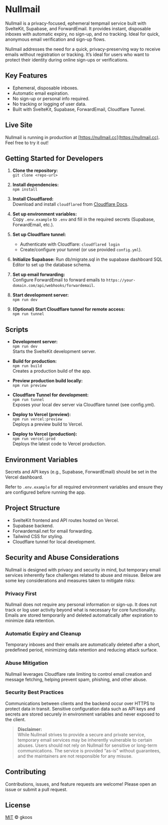 # Nullmail

Nullmail is a privacy-focused, ephemeral tempmail service built with SvelteKit, Supabase, and ForwardEmail. It provides instant, disposable inboxes with automatic expiry, no sign-up, and no tracking. Ideal for quick, anonymous email verification and sign-up flows.

Nullmail addresses the need for a quick, privacy-preserving way to receive emails without registration or tracking. It’s ideal for users who want to protect their identity during online sign-ups or verifications.

## Key Features
- Ephemeral, disposable inboxes.
- Automatic email expiration.
- No sign-up or personal info required.
- No tracking or logging of user data.
- Built with SvelteKit, Supabase, ForwardEmail, Cloudflare Tunnel.

## Live Site

Nullmail is running in production at [https://nullmail.cc](https://nullmail.cc). Feel free to try it out!

## Getting Started for Developers

1. **Clone the repository:**  
   `git clone <repo-url>`

2. **Install dependencies:**  
   `npm install`

3. **Install Cloudflared:**  
   Download and install `cloudflared` from [Cloudflare Docs](https://developers.cloudflare.com/cloudflare-one/connections/connect-apps/install-and-setup/installation/).

4. **Set up environment variables:**  
   Copy `.env.example` to `.env` and fill in the required secrets (Supabase, ForwardEmail, etc.).

5. **Set up Cloudflare tunnel:**  
   - Authenticate with Cloudflare: `cloudflared login`  
   - Create/configure your tunnel (or use provided `config.yml`).

6. **Initialize Supabase:**
   Run db/migrate.sql in the supabase dashboard SQL Editor to set up the database schema.

7. **Set up email forwarding:**  
   Configure ForwardEmail to forward emails to `https://your-domain.com/api/webhooks/forwardemail`.

8. **Start development server:**  
   `npm run dev`

9.  **(Optional) Start Cloudflare tunnel for remote access:**  
   `npm run tunnel`

## Scripts

- **Development server:**  
  `npm run dev`  
  Starts the SvelteKit development server.

- **Build for production:**  
  `npm run build`  
  Creates a production build of the app.

- **Preview production build locally:**  
  `npm run preview`

- **Cloudflare Tunnel for development:**  
  `npm run tunnel`  
  Exposes your local dev server via Cloudflare tunnel (see config.yml).

- **Deploy to Vercel (preview):**  
  `npm run vercel:preview`  
  Deploys a preview build to Vercel.

- **Deploy to Vercel (production):**  
  `npm run vercel:prod`  
  Deploys the latest code to Vercel production.

## Environment Variables

Secrets and API keys (e.g., Supabase, ForwardEmail) should be set in the Vercel dashboard.

Refer to `.env.example` for all required environment variables and ensure they are configured before running the app.

## Project Structure

- SvelteKit frontend and API routes hosted on Vercel.
- Supabase backend.
- Forwardemail.net for email forwarding.
- Tailwind CSS for styling.
- Cloudflare tunnel for local development.

## Security and Abuse Considerations

Nullmail is designed with privacy and security in mind, but temporary email services inherently face challenges related to abuse and misuse. Below are some key considerations and measures taken to mitigate risks:

### Privacy First
Nullmail does not require any personal information or sign-up. It does not track or log user activity beyond what is necessary for core functionality. Emails are stored temporarily and deleted automatically after expiration to minimize data retention.

### Automatic Expiry and Cleanup
Temporary inboxes and their emails are automatically deleted after a short, predefined period, minimizing data retention and reducing attack surface.

### Abuse Mitigation
Nullmail leverages Cloudflare rate limiting to control email creation and message fetching, helping prevent spam, phishing, and other abuse.

### Security Best Practices
Communications between clients and the backend occur over HTTPS to protect data in transit. Sensitive configuration data such as API keys and secrets are stored securely in environment variables and never exposed to the client.

> **Disclaimer:**  
> While Nullmail strives to provide a secure and private service, temporary email services may be inherently vulnerable to certain abuses. Users should not rely on Nullmail for sensitive or long-term communications. The service is provided “as-is” without guarantees, and the maintainers are not responsible for any misuse.


## Contributing

Contributions, issues, and feature requests are welcome! Please open an issue or submit a pull request.

## License  
[MIT](LICENSE) © gkoos
